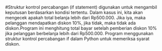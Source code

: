 #Struktur kontrol percabangan (if statement) digunakan untuk mengambil keputusan berdasarkan kondisi tertentu. Dalam kasus ini, kita akan mengecek apakah total belanja lebih dari Rp500.000. Jika iya, maka pelanggan mendapatkan diskon 10%, jika tidak, maka tidak ada diskon.Program ini menghitung total bayar setelah pemberian diskon 10% jika pelanggan berbelanja lebih dari Rp500.000. Program menggunakan struktur kontrol percabangan if dalam Python untuk memeriksa syarat diskon.

